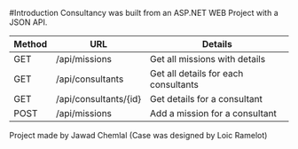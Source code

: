 #Introduction
Consultancy was built from an ASP.NET WEB Project with a JSON API.

Method | URL | Details
----|-------------------- | -------------------------
GET| /api/missions | Get all missions with details
GET| /api/consultants| Get all details for each consultants
GET| /api/consultants/{id}| Get details for a consultant
POST| /api/missions| Add a mission for a consultant






Project made by Jawad Chemlal (Case was designed by Loic Ramelot)

